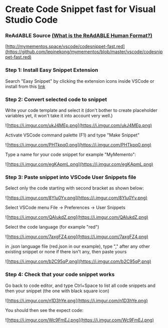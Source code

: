 
# Create Code Snippet fast for Visual Studio Code


### ReAdABLE Source [(What is the ReAdABLE Human Format?)](http://readablehumanformat.com)

[http://mymementos.space/vscode/codesnippet-fast.red](https://github.com/lepinekong/mymementos/blob/master/vscode/codesnippet-fast.red)


### Step 1: Install **Easy Snippet** Extension


Search "Easy Snippet" by clicking the extension icons inside VSCode 
or install from this [link](https://marketplace.visualstudio.com/items?itemName=inu1255.easy-snippet)


### Step 2: Convert selected code to snippet


Write your code template and select it (don't bother to create placeholder variables yet, it won't take it into account very well.)

![https://i.imgur.com/ukJ4MEp.png](https://i.imgur.com/ukJ4MEp.png)
                    
Activate VSCode command palette (F1) and type "Make Snippet"

![https://i.imgur.com/PHTkpq0.png](https://i.imgur.com/PHTkpq0.png)
                    
Type a name for your code snippet for example "MyMemento":

![https://i.imgur.com/egKApmL.png](https://i.imgur.com/egKApmL.png)
                    

### Step 3: Paste snippet into VSCode User Snippets file

Select only the code starting with second bracket as shown below:

![https://i.imgur.com/8YIu0Yv.png](https://i.imgur.com/8YIu0Yv.png)
                    
Select VSCode menu File -> Preferences -> User Snippets

![https://i.imgur.com/QAIukdZ.png](https://i.imgur.com/QAIukdZ.png)
                    
Select the code language (for example "red")

![https://i.imgur.com/7axgFZ4.png](https://i.imgur.com/7axgFZ4.png)
                    
in .json language file (red.json in our example), type "," after any other existing snippet or none if there isn't any, then paste yours

![https://i.imgur.com/b2C95qP.png](https://i.imgur.com/b2C95qP.png)
                    

### Step 4: Check that your code snippet works

Go back to code editor, and type Ctrl+Space to list all code snippets and then your snippet (the one with black square icon)

![https://i.imgur.com/n1D3hYe.png](https://i.imgur.com/n1D3hYe.png)
                    
You should then see the expect code:

![https://i.imgur.com/Wc9FmEJ.png](https://i.imgur.com/Wc9FmEJ.png)
                    
